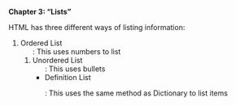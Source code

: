 **Chapter 3: “Lists”**

HTML has three different ways of listing information:
1. Ordered List <ol> : This uses numbers to list
2. Unordered List <ul> : This uses bullets
3. Definition List <dl> : This uses the same method as Dictionary to list items